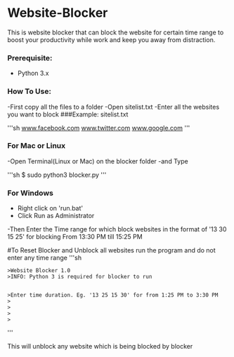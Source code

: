# Website-Blocker
This is website blocker that can block the website for certain time range to boost your productivity while work and keep you away from distraction.

### Prerequisite:
  - Python 3.x
  
### How To Use:
  -First copy all the files to a folder
  -Open sitelist.txt
  -Enter all the websites you want to block
  ###Example:
  sitelist.txt
  
  '''sh
    www.facebook.com
    www.twitter.com
    www.google.com
  '''
  
  ### For Mac or Linux
  -Open Terminal(Linux or Mac) on the blocker folder
  -and Type
  
  '''sh
    $ sudo python3 blocker.py
  '''
  
  ### For Windows
  - Right click on 'run.bat' 
  - Click Run as Administrator
  
  
  -Then Enter the Time range for which block websites in the format of
  '13 30 15 25' for blocking From 13:30 PM till 15:25 PM
  
  #To Reset Blocker and Unblock all websites
  run the program and do not enter any time range
  '''sh
  
    >Website Blocker 1.0
    >INFO: Python 3 is required for blocker to run


    >Enter time duration. Eg. '13 25 15 30' for from 1:25 PM to 3:30 PM
    >
    >
    >
    >
    
  '''
  
  This will unblock any website which is being blocked by blocker
  
  
  
